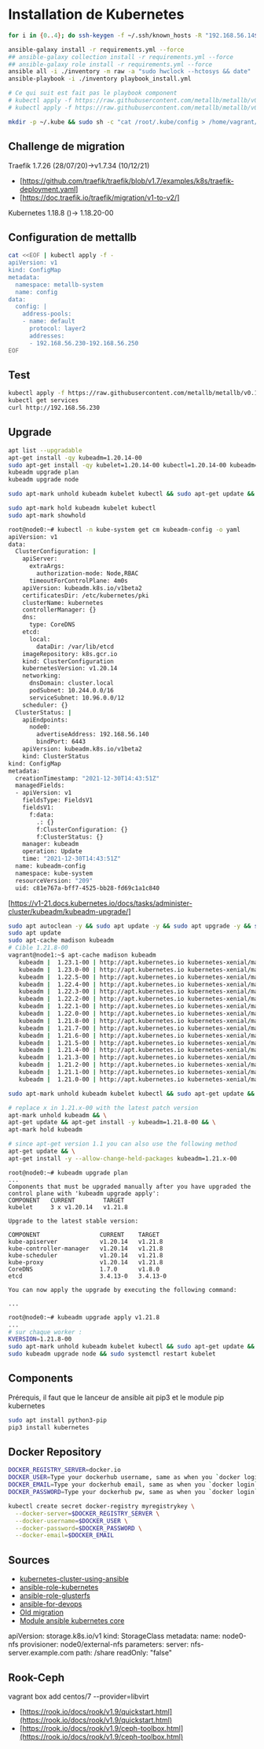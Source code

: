 # Installation de Kubernetes

~~~bash
for i in {0..4}; do ssh-keygen -f ~/.ssh/known_hosts -R "192.168.56.14${i}"; done

ansible-galaxy install -r requirements.yml --force
## ansible-galaxy collection install -r requirements.yml --force
## ansible-galaxy role install -r requirements.yml --force
ansible all -i ./inventory -m raw -a "sudo hwclock --hctosys && date"
ansible-playbook -i ./inventory playbook_install.yml

# Ce qui suit est fait pas le playbook component
# kubectl apply -f https://raw.githubusercontent.com/metallb/metallb/v0.11.0/manifests/namespace.yaml
# kubectl apply -f https://raw.githubusercontent.com/metallb/metallb/v0.11.0/manifests/metallb.yaml

mkdir -p ~/.kube && sudo sh -c "cat /root/.kube/config > /home/vagrant/.kube/config" && sudo chown $USER:$USER ~/.kube/config && echo 'source <(kubectl completion bash)' >>~/.bashrc && echo 'source <(helm  completion bash)' >>~/.bashrc && source <(kubectl completion bash) && source <(helm  completion bash)
~~~

## Challenge de migration

Traefik 1.7.26 (28/07/20)->v1.7.34 (10/12/21)

- [https://github.com/traefik/traefik/blob/v1.7/examples/k8s/traefik-deployment.yaml]
- [https://doc.traefik.io/traefik/migration/v1-to-v2/]

Kubernetes 1.18.8 ()-> 1.18.20-00

## Configuration de mettallb

~~~bash
cat <<EOF | kubectl apply -f -
apiVersion: v1
kind: ConfigMap
metadata:
  namespace: metallb-system
  name: config
data:
  config: |
    address-pools:
    - name: default
      protocol: layer2
      addresses:
      - 192.168.56.230-192.168.56.250
EOF
~~~

## Test

~~~bash
kubectl apply -f https://raw.githubusercontent.com/metallb/metallb/v0.11.0/manifests/tutorial-2.yaml
kubectl get services
curl http://192.168.56.230
~~~

## Upgrade

~~~bash
apt list --upgradable
apt-get install -qy kubeadm=1.20.14-00
sudo apt-get install -qy kubelet=1.20.14-00 kubectl=1.20.14-00 kubeadm=1.20.14-00
kubeadm upgrade plan
kubeadm upgrade node

sudo apt-mark unhold kubeadm kubelet kubectl && sudo apt-get update && sudo apt-get install -y kubeadm=1.20.14-00 kubelet=1.20.14-00 kubectl=1.20.14-00 && sudo apt-mark hold kubeadm kubelet kubectl

sudo apt-mark hold kubeadm kubelet kubectl
sudo apt-mark showhold

root@node0:~# kubectl -n kube-system get cm kubeadm-config -o yaml
apiVersion: v1
data:
  ClusterConfiguration: |
    apiServer:
      extraArgs:
        authorization-mode: Node,RBAC
      timeoutForControlPlane: 4m0s
    apiVersion: kubeadm.k8s.io/v1beta2
    certificatesDir: /etc/kubernetes/pki
    clusterName: kubernetes
    controllerManager: {}
    dns:
      type: CoreDNS
    etcd:
      local:
        dataDir: /var/lib/etcd
    imageRepository: k8s.gcr.io
    kind: ClusterConfiguration
    kubernetesVersion: v1.20.14
    networking:
      dnsDomain: cluster.local
      podSubnet: 10.244.0.0/16
      serviceSubnet: 10.96.0.0/12
    scheduler: {}
  ClusterStatus: |
    apiEndpoints:
      node0:
        advertiseAddress: 192.168.56.140
        bindPort: 6443
    apiVersion: kubeadm.k8s.io/v1beta2
    kind: ClusterStatus
kind: ConfigMap
metadata:
  creationTimestamp: "2021-12-30T14:43:51Z"
  managedFields:
  - apiVersion: v1
    fieldsType: FieldsV1
    fieldsV1:
      f:data:
        .: {}
        f:ClusterConfiguration: {}
        f:ClusterStatus: {}
    manager: kubeadm
    operation: Update
    time: "2021-12-30T14:43:51Z"
  name: kubeadm-config
  namespace: kube-system
  resourceVersion: "209"
  uid: c81e767a-bff7-4525-bb28-fd69c1a1c840
~~~

[https://v1-21.docs.kubernetes.io/docs/tasks/administer-cluster/kubeadm/kubeadm-upgrade/]

~~~bash
sudo apt autoclean -y && sudo apt update -y && sudo apt upgrade -y && sudo apt autoremove --purge -y
sudo apt update
sudo apt-cache madison kubeadm
# Cible 1.21.8-00
vagrant@node1:~$ apt-cache madison kubeadm
   kubeadm |  1.23.1-00 | http://apt.kubernetes.io kubernetes-xenial/main amd64 Packages
   kubeadm |  1.23.0-00 | http://apt.kubernetes.io kubernetes-xenial/main amd64 Packages
   kubeadm |  1.22.5-00 | http://apt.kubernetes.io kubernetes-xenial/main amd64 Packages
   kubeadm |  1.22.4-00 | http://apt.kubernetes.io kubernetes-xenial/main amd64 Packages
   kubeadm |  1.22.3-00 | http://apt.kubernetes.io kubernetes-xenial/main amd64 Packages
   kubeadm |  1.22.2-00 | http://apt.kubernetes.io kubernetes-xenial/main amd64 Packages
   kubeadm |  1.22.1-00 | http://apt.kubernetes.io kubernetes-xenial/main amd64 Packages
   kubeadm |  1.22.0-00 | http://apt.kubernetes.io kubernetes-xenial/main amd64 Packages
   kubeadm |  1.21.8-00 | http://apt.kubernetes.io kubernetes-xenial/main amd64 Packages
   kubeadm |  1.21.7-00 | http://apt.kubernetes.io kubernetes-xenial/main amd64 Packages
   kubeadm |  1.21.6-00 | http://apt.kubernetes.io kubernetes-xenial/main amd64 Packages
   kubeadm |  1.21.5-00 | http://apt.kubernetes.io kubernetes-xenial/main amd64 Packages
   kubeadm |  1.21.4-00 | http://apt.kubernetes.io kubernetes-xenial/main amd64 Packages
   kubeadm |  1.21.3-00 | http://apt.kubernetes.io kubernetes-xenial/main amd64 Packages
   kubeadm |  1.21.2-00 | http://apt.kubernetes.io kubernetes-xenial/main amd64 Packages
   kubeadm |  1.21.1-00 | http://apt.kubernetes.io kubernetes-xenial/main amd64 Packages
   kubeadm |  1.21.0-00 | http://apt.kubernetes.io kubernetes-xenial/main amd64 Packages

sudo apt-mark unhold kubeadm kubelet kubectl && sudo apt-get update && sudo apt-get install -y kubeadm=1.20.14-00 kubelet=1.20.14-00 kubectl=1.20.14-00 && sudo apt-mark hold kubeadm kubelet kubectl

# replace x in 1.21.x-00 with the latest patch version
apt-mark unhold kubeadm && \
apt-get update && apt-get install -y kubeadm=1.21.8-00 && \
apt-mark hold kubeadm

# since apt-get version 1.1 you can also use the following method
apt-get update && \
apt-get install -y --allow-change-held-packages kubeadm=1.21.x-00
~~~

~~~text
root@node0:~# kubeadm upgrade plan
...
Components that must be upgraded manually after you have upgraded the control plane with 'kubeadm upgrade apply':
COMPONENT   CURRENT        TARGET
kubelet     3 x v1.20.14   v1.21.8

Upgrade to the latest stable version:

COMPONENT                 CURRENT    TARGET
kube-apiserver            v1.20.14   v1.21.8
kube-controller-manager   v1.20.14   v1.21.8
kube-scheduler            v1.20.14   v1.21.8
kube-proxy                v1.20.14   v1.21.8
CoreDNS                   1.7.0      v1.8.0
etcd                      3.4.13-0   3.4.13-0

You can now apply the upgrade by executing the following command:

...
~~~

~~~bash
root@node0:~# kubeadm upgrade apply v1.21.8
...
# sur chaque worker :
KVERSION=1.21.8-00
sudo apt-mark unhold kubeadm kubelet kubectl && sudo apt-get update && sudo apt-get install -y kubeadm=${KVERSION} kubelet=${KVERSION} kubectl=${KVERSION} && sudo apt-mark hold kubeadm kubelet kubectl && sudo apt autoremove --purge -y
sudo kubeadm upgrade node && sudo systemctl restart kubelet
~~~

## Components

Prérequis, il faut que le lanceur de ansible ait pip3 et le module pip kubernetes

~~~bash
sudo apt install python3-pip
pip3 install kubernetes
~~~

## Docker Repository

~~~bash
DOCKER_REGISTRY_SERVER=docker.io
DOCKER_USER=Type your dockerhub username, same as when you `docker login`
DOCKER_EMAIL=Type your dockerhub email, same as when you `docker login`
DOCKER_PASSWORD=Type your dockerhub pw, same as when you `docker login`

kubectl create secret docker-registry myregistrykey \
  --docker-server=$DOCKER_REGISTRY_SERVER \
  --docker-username=$DOCKER_USER \
  --docker-password=$DOCKER_PASSWORD \
  --docker-email=$DOCKER_EMAIL
~~~

## Sources

- [kubernetes-cluster-using-ansible](https://buildvirtual.net/deploy-a-kubernetes-cluster-using-ansible/)
- [ansible-role-kubernetes](https://github.com/geerlingguy/ansible-role-kubernetes)
- [ansible-role-glusterfs](https://github.com/geerlingguy/ansible-role-glusterfs)
- [ansible-for-devops](https://github.com/geerlingguy/ansible-for-devops/tree/master/kubernetes)
- [Old migration](https://platform9.com/blog/kubernetes-upgrade-the-definitive-guide-to-do-it-yourself/)
- [Module ansible kubernetes core](https://github.com/ansible-collections/kubernetes.core/tree/main/docs)




apiVersion: storage.k8s.io/v1
kind: StorageClass
metadata:
  name: node0-nfs
provisioner: node0/external-nfs
parameters:
  server: nfs-server.example.com
  path: /share
  readOnly: "false"


## Rook-Ceph
vagrant box add centos/7 --provider=libvirt

- [https://rook.io/docs/rook/v1.9/quickstart.html](https://rook.io/docs/rook/v1.9/quickstart.html)
- [https://rook.io/docs/rook/v1.9/ceph-toolbox.html](https://rook.io/docs/rook/v1.9/ceph-toolbox.html)
